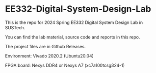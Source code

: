 # EE332-Digital-System-Design-Lab

This is the repo for 2024 Spring EE332 Digital System Design Lab in SUSTech.

You can find the lab material, source code and reports in this repo.

The project files are in Github Releases.

Environment: Vivado 2020.2 (Ubuntu20.04)

FPGA board: Nexys DDR4 or Nexys A7 (xc7a100tcsg324-1)

